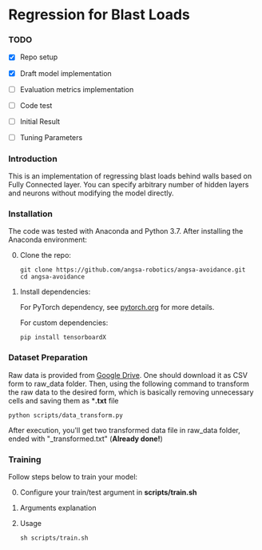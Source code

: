 # Regression for Blast Loads

### TODO

- [x] Repo setup
- [x] Draft model implementation
- [ ] Evaluation metrics implementation
- [ ] Code test
- [ ] Initial Result
- [ ] Tuning Parameters



### Introduction
This is an implementation of regressing blast loads behind walls based on Fully Connected layer.  You can specify arbitrary number of hidden layers and  neurons without modifying the model directly.



### Installation

The code was tested with Anaconda and Python 3.7. After installing the Anaconda environment:

0. Clone the repo:
    ```Shell
    git clone https://github.com/angsa-robotics/angsa-avoidance.git
    cd angsa-avoidance
    ```

1. Install dependencies:

    For PyTorch dependency, see [pytorch.org](https://pytorch.org/) for more details.

    For custom dependencies:
    ```Shell
    pip install tensorboardX
    ```



### Dataset Preparation

Raw data is provided from [Google Drive](https://drive.google.com/file/d/1jx7buZuncWzjPvButWMLGXrbaZXRnH7F/view?usp=sharing). One should download it as CSV form to raw_data folder. Then, using the following command to transform the raw data to the desired form, which is basically removing unnecessary cells and saving them as ***.txt** file

```shell
python scripts/data_transform.py
```

After execution, you'll get two transformed data file in raw_data folder, ended with "_transformed.txt" (**Already done!**)

### Training

Follow steps below to train your model:

0. Configure your train/test argument  in **scripts/train.sh** 

1. Arguments explanation

2. Usage
    ```Shell
    sh scripts/train.sh 
    
    ```
